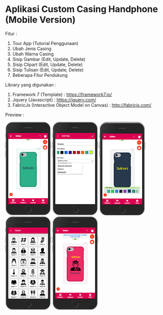 # Aplikasi Custom Casing Handphone (Mobile Version)

Fitur : 
1. Tour App (Tutorial Penggunaan)
2. Ubah Jenis Casing
3. Ubah Warna Casing
4. Sisip Gambar (Edit, Update, Delete)
5. Sisip Clipart (Edit, Update, Delete)
6. Sisip Tulisan (Edit, Update, Delete)
7. Beberapa Fitur Pendukung

Library yang digunakan :
1. Framework 7 (Template) : https://framework7.io/
2. Jquery (Javascript) : https://jquery.com/
3. FabricJs (Interactive Object Model on Canvas) : http://fabricjs.com/

Preview : 

![alt text](https://github.com/rendyfahmiroza/aplikasi-custom-casing-handphone/blob/master/localhost_customs_case_(iPhone%206_7_8).png?raw=true)
![alt text](https://github.com/rendyfahmiroza/aplikasi-custom-casing-handphone/blob/master/localhost_customs_case_(iPhone%206_7_8)-2.png?raw=true)
![alt text](https://github.com/rendyfahmiroza/aplikasi-custom-casing-handphone/blob/master/localhost_customs_case_(iPhone%206_7_8)-3.png?raw=true)
![alt text](https://github.com/rendyfahmiroza/aplikasi-custom-casing-handphone/blob/master/localhost_customs_case_(iPhone%206_7_8)-4.png?raw=true)
![alt text](https://github.com/rendyfahmiroza/aplikasi-custom-casing-handphone/blob/master/localhost_customs_case_(iPhone%206_7_8)-1.png?raw=true)
